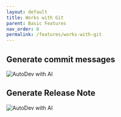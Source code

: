 ```yaml
---
layout: default
title: Works with Git
parent: Basic Features
nav_order: 8
permalink: /features/works-with-git
---
```


## Generate commit messages

![AutoDev with AI](https://unitmesh.cc/auto-dev/gen-commit.png)

## Generate Release Note

![AutoDev with AI](https://unitmesh.cc/auto-dev/works-with-git.png)
